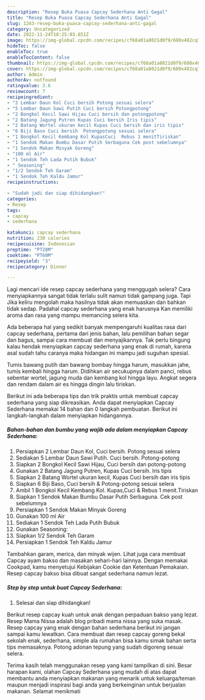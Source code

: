 ```yaml
---
description: "Resep Buka Puasa Capcay Sederhana Anti Gagal"
title: "Resep Buka Puasa Capcay Sederhana Anti Gagal"
slug: 1243-resep-buka-puasa-capcay-sederhana-anti-gagal
category: Uncategorized
date: 2022-11-24T18:25:03.851Z
image: https://img-global.cpcdn.com/recipes/cf68a01a8021d0f9/680x482cq70/capcay-sederhana-foto-resep-utama.jpg
hideToc: false
enableToc: true
enableTocContent: false
thumbnail: https://img-global.cpcdn.com/recipes/cf68a01a8021d0f9/680x482cq70/capcay-sederhana-foto-resep-utama.jpg
cover: https://img-global.cpcdn.com/recipes/cf68a01a8021d0f9/680x482cq70/capcay-sederhana-foto-resep-utama.jpg
author: Admin
authorAv: notfound
ratingvalue: 3.6
reviewcount: 7
recipeingredient:
- "2 Lembar Daun Kol Cuci bersih Potong sesuai selera"
- "5 Lembar Daun Sawi Putih Cuci bersih Potongpotong"
- "2 Bongkol Kecil Sawi Hijau Cuci bersih dan potongpotong"
- "2 Batang Jagung Putren Kupas Cuci bersih Iris tipis"
- "2 Batang Wortel ukuran kecil Kupas Cuci bersih dan iris tipis"
- "6 Biji Baso Cuci bersih  Potongpotong sesuai selera"
- "1 Bongkol Kecil Kembang Kol KupasCuci  Rebus 1 menitTiriskan"
- "1 Sendok Makan Bumbu Dasar Putih Serbaguna Cek post sebelumnya"
- "1 Sendok Makan Minyak Goreng"
- "100 ml Air"
- "1 Sendok Teh Lada Putih Bubuk"
- " Seasoning"
- "1/2 Sendok Teh Garam"
- "1 Sendok Teh Kaldu Jamur"
recipeinstructions:

- "Sudah jadi dan siap dihidangkan!"
categories:
- Resep
tags:
- capcay
- sederhana

katakunci: capcay sederhana 
nutrition: 230 calories
recipecuisine: Indonesian
preptime: "PT28M"
cooktime: "PT60M"
recipeyield: "3"
recipecategory: Dinner

---
```



Lagi mencari ide resep capcay sederhana yang menggugah selera? Cara menyiapkannya sangat tidak terlalu sulit namun tidak gampang juga. Tapi Jika keliru mengolah maka hasilnya tidak akan memuaskan dan bahkan tidak sedap. Padahal capcay sederhana yang enak harusnya Kan memiliki aroma dan rasa yang mampu memancing selera kita.


Ada beberapa hal yang sedikit banyak mempengaruhi kualitas rasa dari capcay sederhana, pertama dari jenis bahan, lalu pemilihan bahan segar dan bagus, sampai cara membuat dan menyajikannya. Tak perlu bingung kalau hendak menyiapkan capcay sederhana yang enak di rumah, karena asal sudah tahu caranya maka hidangan ini mampu jadi suguhan spesial.

Tumis bawang putih dan bawang bombay hingga harum, masukkan jahe, tumis kembali hingga harum. Didihkan air secukupnya dalam panci, rebus sebentar wortel, jagung muda dan kembang kol hingga layu. Angkat segera dan rendam dalam air es hingga dingin lalu tiriskan.


Berikut ini ada beberapa tips dan trik praktis untuk membuat capcay sederhana yang siap dikreasikan. Anda dapat menyiapkan Capcay Sederhana memakai 14 bahan dan 0 langkah pembuatan. Berikut ini langkah-langkah dalam menyiapkan hidangannya.

<!--inarticleads1-->

##### Bahan-bahan dan bumbu yang wajib ada dalam menyiapkan Capcay Sederhana:

1. Persiapkan 2 Lembar Daun Kol, Cuci bersih. Potong sesuai selera
1. Sediakan 5 Lembar Daun Sawi Putih. Cuci bersih. Potong-potong
1. Siapkan 2 Bongkol Kecil Sawi Hijau, Cuci bersih dan potong-potong
1. Gunakan 2 Batang Jagung Putren, Kupas Cuci bersih. Iris tipis
1. Siapkan 2 Batang Wortel ukuran kecil, Kupas Cuci bersih dan iris tipis
1. Siapkan 6 Biji Baso, Cuci bersih &amp; Potong-potong sesuai selera
1. Ambil 1 Bongkol Kecil Kembang Kol. Kupas,Cuci &amp; Rebus 1 menit.Tiriskan
1. Siapkan 1 Sendok Makan Bumbu Dasar Putih Serbaguna. Cek post sebelumnya
1. Persiapkan 1 Sendok Makan Minyak Goreng
1. Gunakan 100 ml Air
1. Sediakan 1 Sendok Teh Lada Putih Bubuk
1. Gunakan  Seasoning:
1. Siapkan 1/2 Sendok Teh Garam
1. Persiapkan 1 Sendok Teh Kaldu Jamur


Tambahkan garam, merica, dan minyak wijen. Lihat juga cara membuat Capcay ayam bakso dan masakan sehari-hari lainnya. Dengan memakai Cookpad, kamu menyetujui Kebijakan Cookie dan Ketentuan Pemakaian. Resep capcay bakso bisa dibuat sangat sederhana namun lezat. 

<!--inarticleads2-->

##### Step by step untuk buat Capcay Sederhana:


1. Selesai dan siap dihidangkan!

Berikut resep capcay kuah untuk anak dengan perpaduan bakso yang lezat. Resep Mama Nissa adalah blog pribadi mama nissa yang suka masak. Resep capcay yang enak dengan bahan sederhana berikut ini jangan sampai kamu lewatkan. Cara membuat dan resep capcay goreng bekal sekolah enak, sederhana, simple ala rumahan bisa kamu simak bahan serta tips memasaknya. Potong adonan tepung yang sudah digoreng sesuai selera. 

Terima kasih telah menggunakan resep yang kami tampilkan di sini. Besar harapan kami, olahan Capcay Sederhana yang mudah di atas dapat membantu anda menyiapkan makanan yang menarik untuk keluarga/teman maupun menjadi inspirasi bagi anda yang berkeinginan untuk berjualan makanan. Selamat menikmati
